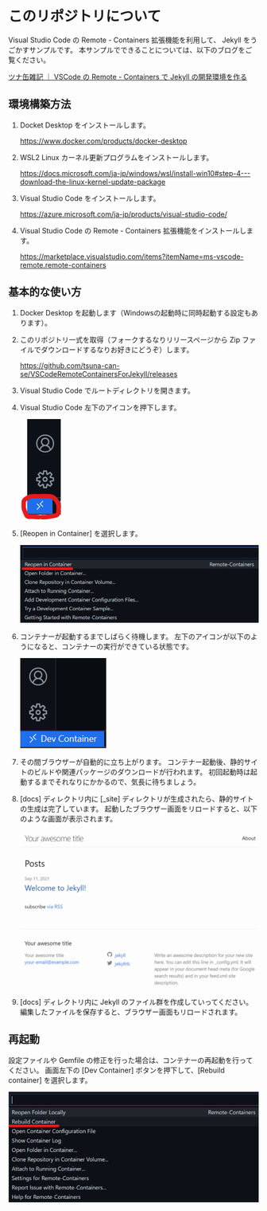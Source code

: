 # このリポジトリについて

Visual Studio Code の Remote - Containers 拡張機能を利用して、 Jekyll をうごかすサンプルです。
本サンプルでできることについては、以下のブログをご覧ください。

[ツナ缶雑記 ｜ VSCode の Remote - Containers で Jekyll の開発環境を作る](https://tsuna-can.hateblo.jp/entry/2021/09/13/090000)

## 環境構築方法

1. Docket Desktop をインストールします。

   <https://www.docker.com/products/docker-desktop>

1. WSL2 Linux カーネル更新プログラムをインストールします。

   <https://docs.microsoft.com/ja-jp/windows/wsl/install-win10#step-4---download-the-linux-kernel-update-package>

1. Visual Studio Code をインストールします。

   <https://azure.microsoft.com/ja-jp/products/visual-studio-code/>

1. Visual Studio Code の Remote - Containers 拡張機能をインストールします。

   <https://marketplace.visualstudio.com/items?itemName=ms-vscode-remote.remote-containers>

## 基本的な使い方

1. Docker Desktop を起動します（Windowsの起動時に同時起動する設定もあります）。

1. このリポジトリ一式を取得（フォークするなりリリースページから Zip ファイルでダウンロードするなりお好きにどうぞ）します。

   <https://github.com/tsuna-can-se/VSCodeRemoteContainersForJekyll/releases>

1. Visual Studio Code でルートディレクトリを開きます。

1. Visual Studio Code 左下のアイコンを押下します。

   ![リモートウィンドウを開くボタンを押下](readme-images/remote-containers-button.png)

1. [Reopen in Container] を選択します。

   ![Reopen in Containerを選択](readme-images/select-reopen-in-container.png)

1. コンテナーが起動するまでしばらく待機します。
   左下のアイコンが以下のようになると、コンテナーの実行ができている状態です。

   ![Dev Container の起動](readme-images/dev-container.png)

1. その間ブラウザーが自動的に立ち上がります。
   コンテナー起動後、静的サイトのビルドや関連パッケージのダウンロードが行われます。
   初回起動時は起動するまでそれなりにかかるので、気長に待ちましょう。

1. [docs] ディレクトリ内に [_site] ディレクトリが生成されたら、静的サイトの生成は完了しています。
   起動したブラウザー画面をリロードすると、以下のような画面が表示されます。

   ![Jekyll の最初の画面が表示される](readme-images/jekyll-first-screen.png)

1. [docs] ディレクトリ内に Jekyll のファイル群を作成していってください。
   編集したファイルを保存すると、ブラウザー画面もリロードされます。

## 再起動

設定ファイルや Gemfile の修正を行った場合は、コンテナーの再起動を行ってください。
画面左下の [Dev Container] ボタンを押下して、[Rebuild container] を選択します。

![Rebuild Container を選択](readme-images/select-rebuild-container.png)
